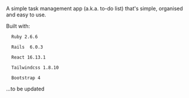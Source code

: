 A simple task management app (a.k.a. to-do list) that's simple, organised and easy to use.

Built with:
      
      Ruby 2.6.6

      Rails  6.0.3

      React 16.13.1

      Tailwindcss 1.8.10

      Bootstrap 4


...to be updated
